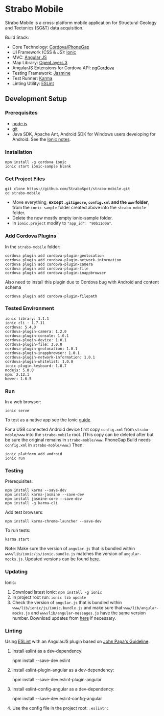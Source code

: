 Strabo Mobile
==============

Strabo Mobile is a cross-platform mobile application for Structural Geology and Tectonics (SG&T) data acquisition.

Build Stack:
- Core Technology: [Cordova/PhoneGap](http://cordova.apache.org/)
- UI Framework (CSS & JS): [Ionic](http://ionicframework.com/)
- MVC: [Angular JS](https://angularjs.org/)
- Map Library: [OpenLayers 3](http://openlayers.org/)
- AngularJS Extensions for Cordova API: [ngCordova](http://ngcordova.com/)
- Testing Framework: [Jasmine](http://jasmine.github.io/)
- Test Runner: [Karma](karma-runner.github.io/)
- Linting Utility: [ESLint](http://eslint.org/)

## Development Setup

### Prerequisites

- [node.js](http://nodejs.org/)
- [git](http://git-scm.com/)
- Java SDK, Apache Ant, Android SDK for Windows users developing for Android. See the [Ionic notes](http://ionicframework.com/docs/guide/installation.html).

### Installation

    npm install -g cordova ionic
    ionic start ionic-sample blank

### Get Project Files

    git clone https://github.com/StraboSpot/strabo-mobile.git
    cd strabo-mobile

- Move everything, **except `.gitignore`, `config.xml` and the `www` folder**, from the `ionic-sample` folder created above into the `strabo-mobile` folder.
- Delete the now mostly empty ionic-sample folder.
- In `ionic.project` modify to `"app_id": "90b11d0a"`.

### Add Cordova Plugins

In the `strabo-mobile` folder:

    cordova plugin add cordova-plugin-geolocation
    cordova plugin add cordova-plugin-network-information
    cordova plugin add cordova-plugin-camera
    cordova plugin add cordova-plugin-file
    cordova plugin add cordova-plugin-inappbrowser

Also need to install this plugin due to Cordova bug with Android and content schema

    cordova plugin add cordova-plugin-filepath

### Tested Environment

    ionic library: 1.1.1
    ionic cli : 1.7.11
    cordova: 5.4.0
    cordova-plugin-camera: 1.2.0
    cordova-plugin-console: 1.0.1
    cordova-plugin-device: 1.0.1
    cordova-plugin-file: 3.0.0
    cordova-plugin-geolocation: 1.0.1
    cordova-plugin-inappbrowser: 1.0.1
    cordova-plugin-network-information: 1.0.1
    cordova-plugin-whitelist: 1.0.0
    ionic-plugin-keyboard: 1.0.7
    nodejs: 5.0.0
    npm: 2.12.1
    bower: 1.6.5

### Run

In a web browser:

    ionic serve

To test as a native app see the Ionic [guide](http://ionicframework.com/docs/guide/testing.html).

For a USB connected Android device first copy `config.xml` from `strabo-moble/www` into the `strabo-mobile` root. (This copy can be deleted after but be sure the original remains in `strabo-moble/www`. PhoneGap Build needs `config.xml` in `strabo-moble/www`.) Then:

    ionic platform add android
    ionic run

### Testing

Prerequisites:

    npm install karma --save-dev
    npm install karma-jasmine --save-dev
    npm install jasmine-core --save-dev
    npm install -g karma-cli
    
Add test browsers:

    npm install karma-chrome-launcher --save-dev

To run tests:

    karma start

Note: Make sure the version of `angular.js` that is bundled within `www/lib/ionic/js/ionic.bundle.js` matches the version of `angular-mocks.js`. Updated versions can be found [here](https://code.angularjs.org/).

### Updating

Ionic:

1. Download latest ionic: `npm install -g ionic`
2. In project root run: `ionic lib update`
3. Check the version of `angular.js` that is bundled within `www/lib/ionic/js/ionic.bundle.js` and make sure that `www/lib/angular-mocks.js` and `www/lib/angular-messages.js` have the same version number. Download updates from [here](https://code.angularjs.org/) if necessary. 


### Linting

Using [ESLint](http://eslint.org/) with an AngularJS plugin based on [John Papa's Guideline](https://github.com/johnpapa/angular-styleguide).

1) Install eslint as a dev-dependency:

    npm install --save-dev eslint

2) Install eslint-plugin-angular as a dev-dependency:

    npm install --save-dev eslint-plugin-angular

3) Install eslint-config-angular as a dev-dependency:

    npm install --save-dev eslint-config-angular
    
4) Use the config file in the project root: `.eslintrc`
